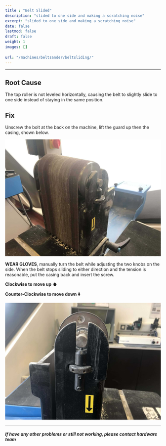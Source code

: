 ```yaml
---
title : "Belt Slided"
description: "slided to one side and making a scratching noise"
excerpt: "slided to one side and making a scratching noise"
date: false
lastmod: false
draft: false
weight: 1
images: []

url: "/machines/beltsander/beltsliding/"
---
```

---
## Root Cause

The top roller is not leveled horizontally, causing the belt to slightly slide to one side instead of staying in the same position.

## Fix

Unscrew the bolt at the back on the machine, lift the guard up then the casing, shown below.

![Step1](step1.jpg)

**WEAR GLOVES**, manually turn the belt while adjusting the two knobs on the side. When the belt stops sliding to either direction and the tension is reasonable, put the casing back and insert the screw.

**Clockwise to move up ⬆️**

**Counter-Clockwise to move down ⬇️**

![Step2](step2.jpg)

---

##### If have any other problems or still not working, please contact hardware team
